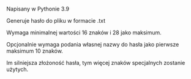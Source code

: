 Napisany w Pythonie 3.9

Generuje hasło do pliku w formacie .txt

Wymaga minimalnej wartości 16 znaków i 28 jako maksimum.

Opcjonalnie wymaga podania własnej nazwy do hasła jako pierwsze maksimum 10 znaków.

Im silniejsza złożoność hasła, tym więcej znaków specjalnych zostanie użytych.
